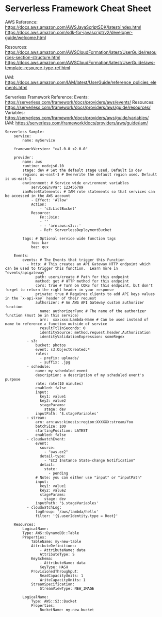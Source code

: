 # Serverless Framework Cheat Sheet
AWS Reference:
https://docs.aws.amazon.com/AWSJavaScriptSDK/latest/index.html
https://docs.aws.amazon.com/sdk-for-javascript/v2/developer-guide/welcome.html

Resources: https://docs.aws.amazon.com/AWSCloudFormation/latest/UserGuide/resources-section-structure.html
https://docs.aws.amazon.com/AWSCloudFormation/latest/UserGuide/aws-template-resource-type-ref.html

IAM: https://docs.aws.amazon.com/IAM/latest/UserGuide/reference_policies_elements.html


Serverless Framework Reference:
Events: https://serverless.com/framework/docs/providers/aws/events/
Resources: https://serverless.com/framework/docs/providers/aws/guide/resources/
Variables: https://serverless.com/framework/docs/providers/aws/guide/variables/
IAM: https://serverless.com/framework/docs/providers/aws/guide/iam/


		
	Serverless Sample:
		service:
			name: myService

		frameworkVersion: ">=1.0.0 <2.0.0"

		provider:
			name: aws
			runtime: nodejs6.10
			stage: dev # Set the default stage used. Default is dev
			region: us-east-1 # Overwrite the default region used. Default is us-east-1
			environment: # Service wide environment variables
				serviceEnvVar: 123456789
			iamRoleStatements: # IAM role statements so that services can be accessed in the AWS account
				- Effect: 'Allow'
				Action:
					- 's3:ListBucket'
				Resource:
					Fn::Join:
					- ''
					- - 'arn:aws:s3:::'
					- Ref: ServerlessDeploymentBucket

			tags: # Optional service wide function tags
				foo: bar
				baz: qux

		Events:
			events: # The Events that trigger this Function
			  - http: # This creates an API Gateway HTTP endpoint which can be used to trigger this function.  Learn more in "events/apigateway"
				  path: users/create # Path for this endpoint
				  method: get # HTTP method for this endpoint
				  cors: true # Turn on CORS for this endpoint, but don't forget to return the right header in your response
				  private: true # Requires clients to add API keys values in the `x-api-key` header of their request
				  authorizer: # An AWS API Gateway custom authorizer function
					name: authorizerFunc # The name of the authorizer function (must be in this service)
					arn:  xxx:xxx:Lambda-Name # Can be used instead of name to reference a function outside of service
					resultTtlInSeconds: 0
					identitySource: method.request.header.Authorization
					identityValidationExpression: someRegex
			  - s3:
				  bucket: photos
				  event: s3:ObjectCreated:*
				  rules:
					- prefix: uploads/
					- suffix: .jpg
			  - schedule:
				  name: my scheduled event
				  description: a description of my scheduled event's purpose
				  rate: rate(10 minutes)
				  enabled: false
				  input:
					key1: value1
					key2: value2
					stageParams:
					  stage: dev
				  inputPath: '$.stageVariables'
			  - stream:
				  arn: arn:aws:kinesis:region:XXXXXX:stream/foo
				  batchSize: 100
				  startingPosition: LATEST
				  enabled: false
			  - cloudwatchEvent:
				  event:
					source:
					  - "aws.ec2"
					detail-type:
					  - "EC2 Instance State-change Notification"
					detail:
					  state:
						- pending
				  # Note: you can either use "input" or "inputPath"
				  input:
					key1: value1
					key2: value2
					stageParams:
					  stage: dev
				  inputPath: '$.stageVariables'
			  - cloudwatchLog:
				  logGroup: '/aws/lambda/hello'
				  filter: '{$.userIdentity.type = Root}'
				  
		Resources:
			LogicalName:
			Type: AWS::DynamoDB::Table
			Properties:
				TableName: my-new-table
				AttributeDefinitions:
					- AttributeName: data
					AttributeType: S
				KeySchema:
					- AttributeName: data
					KeyType: HASH
				ProvisionedThroughput:
					ReadCapacityUnits: 1
					WriteCapacityUnits: 1
				StreamSpecification:
					StreamViewType: NEW_IMAGE
			  
			LogicalName:			
				Type: AWS::S3::Bucket
				Properties:
					BucketName: my-new-bucket
